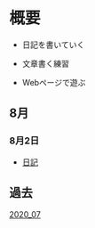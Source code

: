 
# 概要

* 日記を書いていく

* 文章書く練習

* Webページで遊ぶ

## 8月

### 8月2日

* [日記](./08_02.md)

## 過去

[2020_07](./2020_07/07_index.md)
